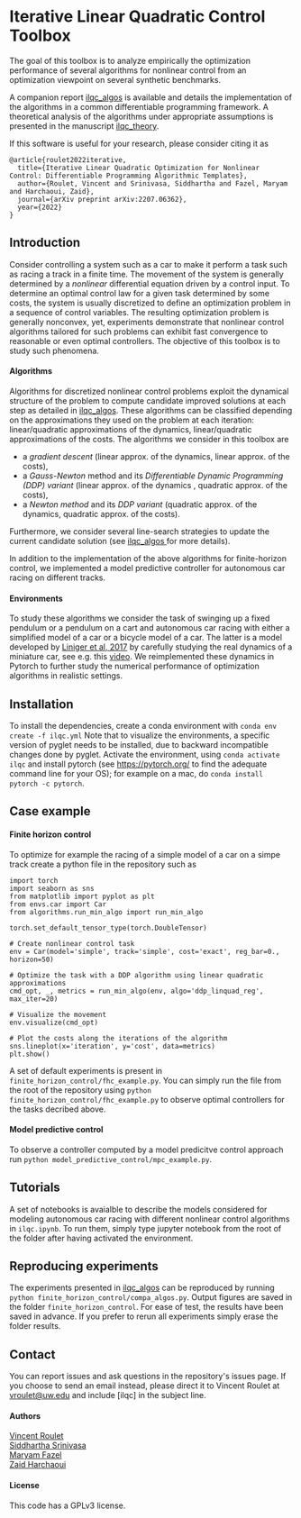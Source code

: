 # Iterative Linear Quadratic Control Toolbox
The goal of this toolbox is to analyze empirically the optimization performance of several algorithms for nonlinear
 control from an optimization viewpoint on several synthetic benchmarks.

A companion report [ilqc_algos](https://arxiv.org/abs/2207.06362) is available and details the implementation of the algorithms
 in a common differentiable programming framework. A theoretical analysis of the algorithms under appropriate assumptions is presented in the manuscript [ilqc_theory](https://arxiv.org/abs/2204.02322).

If this software is useful for your research, please consider citing it as

```
@article{roulet2022iterative,
  title={Iterative Linear Quadratic Optimization for Nonlinear Control: Differentiable Programming Algorithmic Templates},
  author={Roulet, Vincent and Srinivasa, Siddhartha and Fazel, Maryam and Harchaoui, Zaid},
  journal={arXiv preprint arXiv:2207.06362},
  year={2022}
}
```

## Introduction
Consider controlling a system such as a car to make it perform a task such as racing a track in a finite time. The
 movement of the system is generally determined by a *nonlinear* differential equation driven by a control input. To
  determine an optimal control law for a given task determined by some costs, the system is usually discretized to
   define an optimization problem in a sequence of control variables. The resulting optimization problem is generally
    nonconvex, yet, experiments demonstrate that nonlinear control algorithms tailored for such problems can exhibit fast
    convergence to reasonable or even optimal controllers. The objective of this toolbox is to study such phenomena.

#### Algorithms
Algorithms for discretized nonlinear control problems exploit the dynamical structure of the problem to compute
 candidate improved solutions at each step as detailed in [ilqc_algos](https://arxiv.org/abs/2207.06362). These algorithms can
  be classified depending on the approximations they used on the problem at each iteration: linear/quadratic
   approximations of the dynamics, linear/quadratic approximations of the costs. The algorithms we consider in this
    toolbox are
- a *gradient descent* (linear approx. of the dynamics, linear approx. of the costs),
- a *Gauss-Newton* method and its *Differentiable Dynamic Programming (DDP) variant* (linear approx. of the dynamics
, quadratic approx. of the costs),
- a *Newton method* and its *DDP variant* (quadratic approx. of the dynamics, quadratic approx. of the costs).

Furthermore, we consider several line-search strategies to update the current candidate solution (see [ilqc_algos
](papers/ilqc_algos.pdf) for more details).

In addition to the implementation of the above algorithms for finite-horizon control, we implemented a model
 predictive controller for autonomous car racing on different tracks.

#### Environments
To study these algorithms we consider the task of swinging up a fixed pendulum or a pendulum on a cart and autonomous
car racing with either a simplified model of a car or a bicycle model of a car. The latter is a model developed by
 [Liniger et al, 2017](https://arxiv.org/abs/1711.07300) by carefully studying the real dynamics of a miniature car,
 see e.g. this [video](https://www.youtube.com/watch?v=mXaElWYQKC4). We reimplemented these dynamics in Pytorch to
  further study the numerical performance of optimization algorithms in realistic settings.


## Installation
To install the dependencies, create a conda environment with
``conda env create -f ilqc.yml``
Note that to visualize the environments, a specific version of pyglet needs to be installed, 
due to backward incompatible changes done by pyglet.
Activate the environment, using
``conda activate ilqc``
and install pytorch (see https://pytorch.org/ to find the adequate command line for your OS); for example on a mac, do
``conda install pytorch -c pytorch``.

## Case example

#### Finite horizon control
To optimize for example the racing of a simple model of a car on a simpe track create a python file in the repository
 such as
 ```
import torch
import seaborn as sns
from matplotlib import pyplot as plt
from envs.car import Car
from algorithms.run_min_algo import run_min_algo

torch.set_default_tensor_type(torch.DoubleTensor)

# Create nonlinear control task
env = Car(model='simple', track='simple', cost='exact', reg_bar=0., horizon=50)

# Optimize the task with a DDP algorithm using linear quadratic approximations
cmd_opt, _, metrics = run_min_algo(env, algo='ddp_linquad_reg', max_iter=20)

# Visualize the movement
env.visualize(cmd_opt)

# Plot the costs along the iterations of the algorithm
sns.lineplot(x='iteration', y='cost', data=metrics)
plt.show()

```

A set of default experiments is present in `finite_horizon_control/fhc_example.py`. You can simply run the file from
 the root of the repository using `python finite_horizon_control/fhc_example.py` to observe optimal controllers for
  the tasks decribed above.

#### Model predictive control
To observe a controller computed by a model predicitve control approach run `python model_predictive_control/mpc_example.py`.

## Tutorials
A set of notebooks is avaialble to describe the models considered for modeling autonomous car racing with different
 nonlinear control algorithms in `ilqc.ipynb`. To run them, simply type jupyter notebook from the root of the folder
  after having activated the environment.

## Reproducing experiments
The experiments presented in [ilqc_algos](https://arxiv.org/abs/2207.06362) can be reproduced by running `python
 finite_horizon_control/compa_algos.py`. Output figures are saved in the folder `finite_horizon_control`. For ease of
  test, the results have been saved in advance. If you prefer to rerun all experiments simply erase the folder results.

## Contact
You can report issues and ask questions in the repository's issues page. If you choose to send an email instead, please direct it to Vincent Roulet at vroulet@uw.edu and include [ilqc] in the subject line.


#### Authors
[Vincent Roulet](http://faculty.washington.edu/vroulet/)  
[Siddhartha Srinivasa](https://goodrobot.ai/)  
[Maryam Fazel](https://people.ece.uw.edu/fazel_maryam/)  
[Zaid Harchaoui](http://faculty.washington.edu/zaid/)  


#### License
This code has a GPLv3 license.
